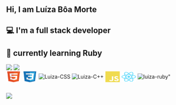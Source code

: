 ## Hi, I am Luíza Bôa Morte 
## 💻 I'm a full stack developer
## 📓 currently learning Ruby
 <img width="50%" src="https://github-readme-stats.vercel.app/api?username=luizamfbm&count_private=true&show_icons=true&theme=nightowl">
<img width="50%" src="https://github-readme-stats.vercel.app/api/top-langs/?username=luizamfbm&layout=compact&theme=nightowl&card_width=450">
  
  <div>
  <img align="center" alt="Luiza-HTML" height="30" width="40" src="https://raw.githubusercontent.com/devicons/devicon/master/icons/html5/html5-original.svg"/>
  <img align="center" alt="Luiza-CSS" height="30" width="40" src="https://raw.githubusercontent.com/devicons/devicon/master/icons/css3/css3-original.svg"/>
  <img align="center" alt="Luiza-CSS" height="30" width="40" src="https://cdn.jsdelivr.net/gh/devicons/devicon/icons/c/c-original.svg" />
  <img align="center" alt="Luiza-C++" height="30" width="40" src="https://cdn.jsdelivr.net/gh/devicons/devicon/icons/cplusplus/cplusplus-original.svg"/>
    <img align="center" alt="Luíza-Js" height="30" width="40" src="https://raw.githubusercontent.com/devicons/devicon/master/icons/javascript/javascript-plain.svg">
      <img align="center" alt="Rafa-React" height="30" width="40" src="https://raw.githubusercontent.com/devicons/devicon/master/icons/react/react-original.svg">
            <img align = "center"alt=luiza-ruby" height="30" width="40" src="https://cdn.jsdelivr.net/gh/devicons/devicon@latest/icons/ruby/ruby-original-wordmark.svg" />
         
</div>
  
  ##
 
<div> 
 <a href="https://www.linkedin.com/in/lu%C3%ADza-f%C3%A9lix-b%C3%B4a-morte-99908b258/" target="_blank"><img src="https://img.shields.io/badge/-LinkedIn-%230077B5?style=for-the-badge&logo=linkedin&logoColor=white" target="_blank"></a> 
  
</div>
